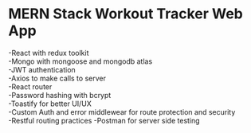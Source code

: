 # MERN Stack Workout Tracker Web App  
-React with redux toolkit  
-Mongo with mongoose and mongodb atlas  
-JWT authentication  
-Axios to make calls to server  
-React router  
-Password hashing with bcrypt  
-Toastify for better UI/UX  
-Custom Auth and error middlewear for route protection and security  
-Restful routing practices
-Postman for server side testing
